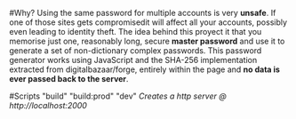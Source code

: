 #Why?
Using the same password for multiple accounts is very
**unsafe**. If one of those sites gets compromisedit will affect all your accounts, possibly even leading to identity
theft.
The idea behind this proyect it that you memorise just one, reasonably long, secure
**master password** and use it to generate a set of non-dictionary complex passwords.
This password generator works using JavaScript and the SHA-256 implementation extracted from digitalbazaar/forge, entirely within the page and **no data is ever passed back to the server**.

#Scripts
"build"
"build:prod"
"dev" _Creates a http server @ http://localhost:2000_
